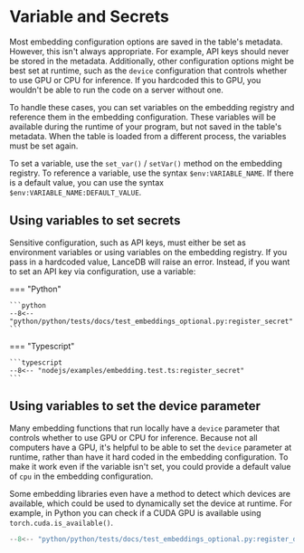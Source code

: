 # Variable and Secrets

Most embedding configuration options are saved in the table's metadata. However,
this isn't always appropriate. For example, API keys should never be stored in the
metadata. Additionally, other configuration options might be best set at runtime,
such as the `device` configuration that controls whether to use GPU or CPU for
inference. If you hardcoded this to GPU, you wouldn't be able to run the code on
a server without one.

To handle these cases, you can set variables on the embedding registry and
reference them in the embedding configuration. These variables will be available
during the runtime of your program, but not saved in the table's metadata. When
the table is loaded from a different process, the variables must be set again.

To set a variable, use the `set_var()` / `setVar()` method on the embedding registry.
To reference a variable, use the syntax `$env:VARIABLE_NAME`. If there is a default
value, you can use the syntax `$env:VARIABLE_NAME:DEFAULT_VALUE`.

## Using variables to set secrets

Sensitive configuration, such as API keys, must either be set as environment
variables or using variables on the embedding registry. If you pass in a hardcoded
value, LanceDB will raise an error. Instead, if you want to set an API key via
configuration, use a variable:

=== "Python"

    ```python
    --8<-- "python/python/tests/docs/test_embeddings_optional.py:register_secret"
    ```

=== "Typescript"

    ```typescript
    --8<-- "nodejs/examples/embedding.test.ts:register_secret"
    ```

## Using variables to set the device parameter

Many embedding functions that run locally have a `device` parameter that controls
whether to use GPU or CPU for inference. Because not all computers have a GPU,
it's helpful to be able to set the `device` parameter at runtime, rather than
have it hard coded in the embedding configuration. To make it work even if the
variable isn't set, you could provide a default value of `cpu` in the embedding
configuration.

Some embedding libraries even have a method to detect which devices are available,
which could be used to dynamically set the device at runtime. For example, in Python
you can check if a CUDA GPU is available using `torch.cuda.is_available()`.

```python
--8<-- "python/python/tests/docs/test_embeddings_optional.py:register_device"
```
